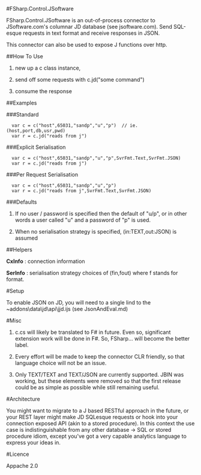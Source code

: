 #FSharp.Control.JSoftware

FSharp.Control.JSoftware is an out-of-process connector to JSoftware.com's columnar JD database (see jsoftware.com).  Send SQL-esque requests in text format and receive responses in JSON.

This connector can also be used to expose J functions over http.

##How To Use

1. new up a c class instance, 

2. send off some requests with c.jd("some command")

3. consume the response

##Examples

###Standard

      var c = c("host",65031,"sandp","u","p")  // ie. (host,port,db,usr,pwd)
      var r = c.jd("reads from j")

###Explicit Serialisation

      var c = c("host",65031,"sandp","u","p",SvrFmt.Text,SvrFmt.JSON)
      var r = c.jd("reads from j")

###Per Request Serialisation

      var c = c("host",65031,"sandp","u","p")
      var r = c.jd("reads from j",SvrFmt.Text,SvrFmt.JSON) 

###Defaults

1. If no user / password is specified then the default of "u/p", or in other words a user called "u" and a password of "p" is used. 

2. When no serialisation strategy is specified, (in:TEXT,out:JSON) is assumed


##Helpers

 **CxInfo**  : connection information

 **SerInfo** : serialisation strategy choices of (fin,fout) where f stands for format.


#Setup

To enable JSON on JD, you will need to a single lind to the ~addons\data\jd\api\jjd.ijs (see JsonAndEval.md) 

#Misc

1. c.cs will likely be translated to F# in future.  Even so, significant extension work will be done in F#.  So, FSharp... will become the better label.

2. Every effort will be made to keep the connector CLR friendly, so that language choice will not be an issue.

3. Only TEXT/TEXT and TEXT/JSON are currently supported.  JBIN was working, but these elements were removed so that the first 
release could be as simple as possible while still remaining useful.

#Architecture

You might want to migrate to a J based RESTful approach in the future, or your REST layer might make JD SQLesque 
requests or hook into your connection exposed API (akin to a stored procedure).  In this context the use case is indistinguishable from any other database -> SQL or stored procedure idiom,
except you've got a very capable analytics language to express your ideas in.

#Licence

Appache 2.0 
